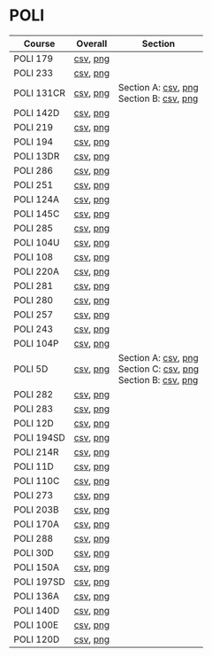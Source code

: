# POLI

| Course | Overall | Section |
| ------ | ------- | ------- |
| POLI 179 | [csv](https://github.com/UCSD-Historical-Enrollment-Data/2024Spring/blob/main/overall/POLI%20179.csv), [png](https://raw.githubusercontent.com/UCSD-Historical-Enrollment-Data/2024Spring/main/plot_overall/POLI%20179.png) |  |
| POLI 233 | [csv](https://github.com/UCSD-Historical-Enrollment-Data/2024Spring/blob/main/overall/POLI%20233.csv), [png](https://raw.githubusercontent.com/UCSD-Historical-Enrollment-Data/2024Spring/main/plot_overall/POLI%20233.png) |  |
| POLI 131CR | [csv](https://github.com/UCSD-Historical-Enrollment-Data/2024Spring/blob/main/overall/POLI%20131CR.csv), [png](https://raw.githubusercontent.com/UCSD-Historical-Enrollment-Data/2024Spring/main/plot_overall/POLI%20131CR.png) | Section A: [csv](https://github.com/UCSD-Historical-Enrollment-Data/2024Spring/blob/main/section/POLI%20131CR_A.csv), [png](https://raw.githubusercontent.com/UCSD-Historical-Enrollment-Data/2024Spring/main/plot_section/POLI%20131CR_A.png)<br>Section B: [csv](https://github.com/UCSD-Historical-Enrollment-Data/2024Spring/blob/main/section/POLI%20131CR_B.csv), [png](https://raw.githubusercontent.com/UCSD-Historical-Enrollment-Data/2024Spring/main/plot_section/POLI%20131CR_B.png) |
| POLI 142D | [csv](https://github.com/UCSD-Historical-Enrollment-Data/2024Spring/blob/main/overall/POLI%20142D.csv), [png](https://raw.githubusercontent.com/UCSD-Historical-Enrollment-Data/2024Spring/main/plot_overall/POLI%20142D.png) |  |
| POLI 219 | [csv](https://github.com/UCSD-Historical-Enrollment-Data/2024Spring/blob/main/overall/POLI%20219.csv), [png](https://raw.githubusercontent.com/UCSD-Historical-Enrollment-Data/2024Spring/main/plot_overall/POLI%20219.png) |  |
| POLI 194 | [csv](https://github.com/UCSD-Historical-Enrollment-Data/2024Spring/blob/main/overall/POLI%20194.csv), [png](https://raw.githubusercontent.com/UCSD-Historical-Enrollment-Data/2024Spring/main/plot_overall/POLI%20194.png) |  |
| POLI 13DR | [csv](https://github.com/UCSD-Historical-Enrollment-Data/2024Spring/blob/main/overall/POLI%2013DR.csv), [png](https://raw.githubusercontent.com/UCSD-Historical-Enrollment-Data/2024Spring/main/plot_overall/POLI%2013DR.png) |  |
| POLI 286 | [csv](https://github.com/UCSD-Historical-Enrollment-Data/2024Spring/blob/main/overall/POLI%20286.csv), [png](https://raw.githubusercontent.com/UCSD-Historical-Enrollment-Data/2024Spring/main/plot_overall/POLI%20286.png) |  |
| POLI 251 | [csv](https://github.com/UCSD-Historical-Enrollment-Data/2024Spring/blob/main/overall/POLI%20251.csv), [png](https://raw.githubusercontent.com/UCSD-Historical-Enrollment-Data/2024Spring/main/plot_overall/POLI%20251.png) |  |
| POLI 124A | [csv](https://github.com/UCSD-Historical-Enrollment-Data/2024Spring/blob/main/overall/POLI%20124A.csv), [png](https://raw.githubusercontent.com/UCSD-Historical-Enrollment-Data/2024Spring/main/plot_overall/POLI%20124A.png) |  |
| POLI 145C | [csv](https://github.com/UCSD-Historical-Enrollment-Data/2024Spring/blob/main/overall/POLI%20145C.csv), [png](https://raw.githubusercontent.com/UCSD-Historical-Enrollment-Data/2024Spring/main/plot_overall/POLI%20145C.png) |  |
| POLI 285 | [csv](https://github.com/UCSD-Historical-Enrollment-Data/2024Spring/blob/main/overall/POLI%20285.csv), [png](https://raw.githubusercontent.com/UCSD-Historical-Enrollment-Data/2024Spring/main/plot_overall/POLI%20285.png) |  |
| POLI 104U | [csv](https://github.com/UCSD-Historical-Enrollment-Data/2024Spring/blob/main/overall/POLI%20104U.csv), [png](https://raw.githubusercontent.com/UCSD-Historical-Enrollment-Data/2024Spring/main/plot_overall/POLI%20104U.png) |  |
| POLI 108 | [csv](https://github.com/UCSD-Historical-Enrollment-Data/2024Spring/blob/main/overall/POLI%20108.csv), [png](https://raw.githubusercontent.com/UCSD-Historical-Enrollment-Data/2024Spring/main/plot_overall/POLI%20108.png) |  |
| POLI 220A | [csv](https://github.com/UCSD-Historical-Enrollment-Data/2024Spring/blob/main/overall/POLI%20220A.csv), [png](https://raw.githubusercontent.com/UCSD-Historical-Enrollment-Data/2024Spring/main/plot_overall/POLI%20220A.png) |  |
| POLI 281 | [csv](https://github.com/UCSD-Historical-Enrollment-Data/2024Spring/blob/main/overall/POLI%20281.csv), [png](https://raw.githubusercontent.com/UCSD-Historical-Enrollment-Data/2024Spring/main/plot_overall/POLI%20281.png) |  |
| POLI 280 | [csv](https://github.com/UCSD-Historical-Enrollment-Data/2024Spring/blob/main/overall/POLI%20280.csv), [png](https://raw.githubusercontent.com/UCSD-Historical-Enrollment-Data/2024Spring/main/plot_overall/POLI%20280.png) |  |
| POLI 257 | [csv](https://github.com/UCSD-Historical-Enrollment-Data/2024Spring/blob/main/overall/POLI%20257.csv), [png](https://raw.githubusercontent.com/UCSD-Historical-Enrollment-Data/2024Spring/main/plot_overall/POLI%20257.png) |  |
| POLI 243 | [csv](https://github.com/UCSD-Historical-Enrollment-Data/2024Spring/blob/main/overall/POLI%20243.csv), [png](https://raw.githubusercontent.com/UCSD-Historical-Enrollment-Data/2024Spring/main/plot_overall/POLI%20243.png) |  |
| POLI 104P | [csv](https://github.com/UCSD-Historical-Enrollment-Data/2024Spring/blob/main/overall/POLI%20104P.csv), [png](https://raw.githubusercontent.com/UCSD-Historical-Enrollment-Data/2024Spring/main/plot_overall/POLI%20104P.png) |  |
| POLI 5D | [csv](https://github.com/UCSD-Historical-Enrollment-Data/2024Spring/blob/main/overall/POLI%205D.csv), [png](https://raw.githubusercontent.com/UCSD-Historical-Enrollment-Data/2024Spring/main/plot_overall/POLI%205D.png) | Section A: [csv](https://github.com/UCSD-Historical-Enrollment-Data/2024Spring/blob/main/section/POLI%205D_A.csv), [png](https://raw.githubusercontent.com/UCSD-Historical-Enrollment-Data/2024Spring/main/plot_section/POLI%205D_A.png)<br>Section C: [csv](https://github.com/UCSD-Historical-Enrollment-Data/2024Spring/blob/main/section/POLI%205D_C.csv), [png](https://raw.githubusercontent.com/UCSD-Historical-Enrollment-Data/2024Spring/main/plot_section/POLI%205D_C.png)<br>Section B: [csv](https://github.com/UCSD-Historical-Enrollment-Data/2024Spring/blob/main/section/POLI%205D_B.csv), [png](https://raw.githubusercontent.com/UCSD-Historical-Enrollment-Data/2024Spring/main/plot_section/POLI%205D_B.png) |
| POLI 282 | [csv](https://github.com/UCSD-Historical-Enrollment-Data/2024Spring/blob/main/overall/POLI%20282.csv), [png](https://raw.githubusercontent.com/UCSD-Historical-Enrollment-Data/2024Spring/main/plot_overall/POLI%20282.png) |  |
| POLI 283 | [csv](https://github.com/UCSD-Historical-Enrollment-Data/2024Spring/blob/main/overall/POLI%20283.csv), [png](https://raw.githubusercontent.com/UCSD-Historical-Enrollment-Data/2024Spring/main/plot_overall/POLI%20283.png) |  |
| POLI 12D | [csv](https://github.com/UCSD-Historical-Enrollment-Data/2024Spring/blob/main/overall/POLI%2012D.csv), [png](https://raw.githubusercontent.com/UCSD-Historical-Enrollment-Data/2024Spring/main/plot_overall/POLI%2012D.png) |  |
| POLI 194SD | [csv](https://github.com/UCSD-Historical-Enrollment-Data/2024Spring/blob/main/overall/POLI%20194SD.csv), [png](https://raw.githubusercontent.com/UCSD-Historical-Enrollment-Data/2024Spring/main/plot_overall/POLI%20194SD.png) |  |
| POLI 214R | [csv](https://github.com/UCSD-Historical-Enrollment-Data/2024Spring/blob/main/overall/POLI%20214R.csv), [png](https://raw.githubusercontent.com/UCSD-Historical-Enrollment-Data/2024Spring/main/plot_overall/POLI%20214R.png) |  |
| POLI 11D | [csv](https://github.com/UCSD-Historical-Enrollment-Data/2024Spring/blob/main/overall/POLI%2011D.csv), [png](https://raw.githubusercontent.com/UCSD-Historical-Enrollment-Data/2024Spring/main/plot_overall/POLI%2011D.png) |  |
| POLI 110C | [csv](https://github.com/UCSD-Historical-Enrollment-Data/2024Spring/blob/main/overall/POLI%20110C.csv), [png](https://raw.githubusercontent.com/UCSD-Historical-Enrollment-Data/2024Spring/main/plot_overall/POLI%20110C.png) |  |
| POLI 273 | [csv](https://github.com/UCSD-Historical-Enrollment-Data/2024Spring/blob/main/overall/POLI%20273.csv), [png](https://raw.githubusercontent.com/UCSD-Historical-Enrollment-Data/2024Spring/main/plot_overall/POLI%20273.png) |  |
| POLI 203B | [csv](https://github.com/UCSD-Historical-Enrollment-Data/2024Spring/blob/main/overall/POLI%20203B.csv), [png](https://raw.githubusercontent.com/UCSD-Historical-Enrollment-Data/2024Spring/main/plot_overall/POLI%20203B.png) |  |
| POLI 170A | [csv](https://github.com/UCSD-Historical-Enrollment-Data/2024Spring/blob/main/overall/POLI%20170A.csv), [png](https://raw.githubusercontent.com/UCSD-Historical-Enrollment-Data/2024Spring/main/plot_overall/POLI%20170A.png) |  |
| POLI 288 | [csv](https://github.com/UCSD-Historical-Enrollment-Data/2024Spring/blob/main/overall/POLI%20288.csv), [png](https://raw.githubusercontent.com/UCSD-Historical-Enrollment-Data/2024Spring/main/plot_overall/POLI%20288.png) |  |
| POLI 30D | [csv](https://github.com/UCSD-Historical-Enrollment-Data/2024Spring/blob/main/overall/POLI%2030D.csv), [png](https://raw.githubusercontent.com/UCSD-Historical-Enrollment-Data/2024Spring/main/plot_overall/POLI%2030D.png) |  |
| POLI 150A | [csv](https://github.com/UCSD-Historical-Enrollment-Data/2024Spring/blob/main/overall/POLI%20150A.csv), [png](https://raw.githubusercontent.com/UCSD-Historical-Enrollment-Data/2024Spring/main/plot_overall/POLI%20150A.png) |  |
| POLI 197SD | [csv](https://github.com/UCSD-Historical-Enrollment-Data/2024Spring/blob/main/overall/POLI%20197SD.csv), [png](https://raw.githubusercontent.com/UCSD-Historical-Enrollment-Data/2024Spring/main/plot_overall/POLI%20197SD.png) |  |
| POLI 136A | [csv](https://github.com/UCSD-Historical-Enrollment-Data/2024Spring/blob/main/overall/POLI%20136A.csv), [png](https://raw.githubusercontent.com/UCSD-Historical-Enrollment-Data/2024Spring/main/plot_overall/POLI%20136A.png) |  |
| POLI 140D | [csv](https://github.com/UCSD-Historical-Enrollment-Data/2024Spring/blob/main/overall/POLI%20140D.csv), [png](https://raw.githubusercontent.com/UCSD-Historical-Enrollment-Data/2024Spring/main/plot_overall/POLI%20140D.png) |  |
| POLI 100E | [csv](https://github.com/UCSD-Historical-Enrollment-Data/2024Spring/blob/main/overall/POLI%20100E.csv), [png](https://raw.githubusercontent.com/UCSD-Historical-Enrollment-Data/2024Spring/main/plot_overall/POLI%20100E.png) |  |
| POLI 120D | [csv](https://github.com/UCSD-Historical-Enrollment-Data/2024Spring/blob/main/overall/POLI%20120D.csv), [png](https://raw.githubusercontent.com/UCSD-Historical-Enrollment-Data/2024Spring/main/plot_overall/POLI%20120D.png) |  |
